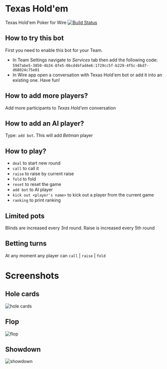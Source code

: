# Texas Hold'em
Texas Hold'em Poker for Wire 
[![Build Status](https://travis-ci.org/dkovacevic/holdem.svg?branch=master)](https://travis-ci.org/dkovacevic/holdem)

## How to try this bot
First you need to enable this bot for your Team.
- In Team Settings navigate to _Services_ tab then add the following code:
`59d7abe5-3850-4b34-8fe5-0bcd4bfad4e6:1729cc5f-b229-4f5c-8bd7-d68024c75e01`
- In Wire app open a conversation with Texas Hold'em bot or add it into an existing one. Have fun!

## How to add more players?
Add more participants to _Texas Hold'em_ conversation

## How to add an AI player?
Type: `add bot`. This will add _Betman_ player

## How to play?
 - `deal`  to start new round
 - `call`  to call it
 - `raise` to raise by current raise
 - `fold`  to fold
 - `reset` to reset the game
 - `add bot` to AI player
 - `kick out <player's name>` to kick out a player from the current game
 - `ranking` to print ranking

## Limited pots
Blinds are increased every 3rd round. Raise is increased every 5th round

## Betting turns
At any moment any player can `call` | `raise` | `fold`

# Screenshots

## Hole cards
![hole cards](https://i.imgur.com/slNW0Uw.png "Hole cards")

## Flop
![flop](https://i.imgur.com/8JsVMob.png "Flop")

## Showdown
![showdown](https://i.imgur.com/2r4lTq5.png "Showdown")


